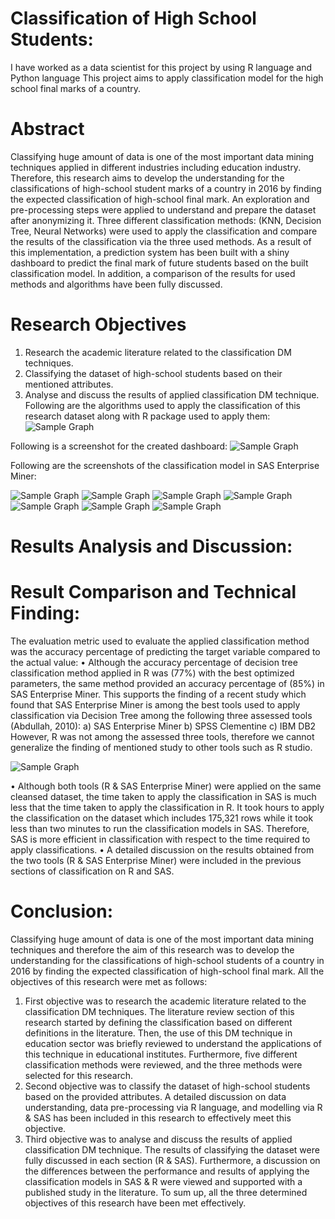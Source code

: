# Classification of High School Students:
I have worked as a data scientist for this project by using R language and Python language
This project aims to apply classification model for the high school final marks of a country.
#	Abstract
Classifying huge amount of data is one of the most important data mining techniques applied in different industries including education industry. Therefore, this research aims to develop the understanding for the classifications of high-school student marks of a country in 2016 by finding the expected classification of high-school final mark. An exploration and pre-processing steps were applied to understand and prepare the dataset after anonymizing it. Three different classification methods: (KNN, Decision Tree, Neural Networks) were used to apply the classification and compare the results of the classification via the three used methods. As a result of this implementation, a prediction system has been built with a shiny dashboard to predict the final mark of future students based on the built classification model. In addition, a comparison of the results for used methods and algorithms have been fully discussed.
#	Research Objectives
1.	Research the academic literature related to the classification DM techniques.
2.	Classifying the dataset of high-school students based on their mentioned attributes.
3.	Analyse and discuss the results of applied classification DM technique.
Following are the algorithms used to apply the classification of this research dataset along with R package used to apply them:
![Sample Graph](https://github.com/mutawakel-oss/Classification-of-High-School-Students/blob/main/Picture28.png)

Following is a screenshot for the created dashboard:
![Sample Graph](https://github.com/mutawakel-oss/Classification-of-High-School-Students/blob/main/Picture29.png)

Following are the screenshots of the classification model in SAS Enterprise Miner:

![Sample Graph](https://github.com/mutawakel-oss/Classification-of-High-School-Students/blob/main/Picture30.png)
![Sample Graph](https://github.com/mutawakel-oss/Classification-of-High-School-Students/blob/main/Picture31.png)
![Sample Graph](https://github.com/mutawakel-oss/Classification-of-High-School-Students/blob/main/Picture31.png)
![Sample Graph](https://github.com/mutawakel-oss/Classification-of-High-School-Students/blob/main/Picture33.png)
![Sample Graph](https://github.com/mutawakel-oss/Classification-of-High-School-Students/blob/main/Picture34.png)
![Sample Graph](https://github.com/mutawakel-oss/Classification-of-High-School-Students/blob/main/Picture35.png)
![Sample Graph](https://github.com/mutawakel-oss/Classification-of-High-School-Students/blob/main/Picture36.png)
#	Results Analysis and Discussion:
#	Result Comparison and Technical Finding:
The evaluation metric used to evaluate the applied classification method was the accuracy percentage of predicting the target variable compared to the actual value:
•	Although the accuracy percentage of decision tree classification method applied in R was (77%) with the best optimized parameters, the same method provided an accuracy percentage of (85%) in SAS Enterprise Miner. This supports the finding of a recent study which found that SAS Enterprise Miner is among the best tools used to apply classification via Decision Tree among the following three assessed tools (Abdullah, 2010):
a)	SAS Enterprise Miner
b)	SPSS Clementine
c)	IBM DB2
However, R was not among the assessed three tools, therefore we cannot generalize the finding of mentioned study to other tools such as R studio.
 
![Sample Graph](https://github.com/mutawakel-oss/Classification-of-High-School-Students/blob/main/Picture37.png)

•	Although both tools (R & SAS Enterprise Miner) were applied on the same cleansed dataset, the time taken to apply the classification in SAS is much less that the time taken to apply the classification in R. It took hours to apply the classification on the dataset which includes 175,321 rows while it took less than two minutes to run the classification models in SAS. Therefore, SAS is more efficient in classification with respect to the time required to apply classifications.
•	A detailed discussion on the results obtained from the two tools (R & SAS Enterprise Miner) were included in the previous sections of classification on R and SAS.
# Conclusion:
Classifying huge amount of data is one of the most important data mining techniques and therefore the aim of this research was to develop the understanding for the classifications of high-school students of a country in 2016 by finding the expected classification of high-school final mark. All the objectives of this research were met as follows:
1)	First objective was to research the academic literature related to the classification DM techniques. The literature review section of this research started by defining the classification based on different definitions in the literature. Then, the use of this DM technique in education sector was briefly reviewed to understand the applications of this technique in educational institutes. Furthermore, five different classification methods were reviewed, and the three methods were selected for this research.
2)	Second objective was to classify the dataset of high-school students based on the provided attributes. A detailed discussion on data understanding, data pre-processing via R language, and modelling via R & SAS has been included in this research to effectively meet this objective.
3)	Third objective was to analyse and discuss the results of applied classification DM technique. The results of classifying the dataset were fully discussed in each section (R & SAS). Furthermore, a discussion on the differences between the performance and results of applying the classification models in SAS & R were viewed and supported with a published study in the literature.
To sum up, all the three determined objectives of this research have been met effectively.
